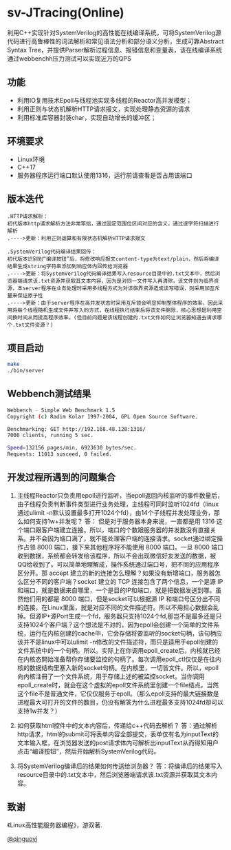 # sv-JTracing(Online)
利用C++实现针对SystemVerilog的高性能在线编译系统，可将SystemVerilog源代码进行高鲁棒性的词法解析和常见语法分析和部分语义分析，生成可靠Abstract Syntax Tree，并提供Parser解析过程信息、报错信息和变量表，该在线编译系统通过webbenchh压力测试可以实现近万的QPS

## 功能
* 利用IO复用技术Epoll与线程池实现多线程的Reactor高并发模型；
* 利用正则与状态机解析HTTP请求报文，实现处理静态资源的请求
* 利用标准库容器封装char，实现自动增长的缓冲区；

## 环境要求
* Linux环境
* C++17
* 服务器程序运行端口默认使用1316，运行前请查看是否占用该端口

## 版本迭代
```
.HTTP请求解析：
初代版本http请求解析方法非常笨拙，通过固定范围位区间对应的含义，通过逐字符扫描进行解析
.---->更新：利用正则运算和有限状态机解析HTTP请求报文

.SystemVerilog代码编译结果回传：
初代版本识别到“编译按钮”后，将修改响应报文content-type为text/plain，然后将编译结果生成string字符串添加到响应体内回传给浏览器
.---->更新：将SystemVerilog代码编译结果写入resource目录中的.txt文本中，然后浏览器端请求该.txt资源并获取其文本内容，因为是对同一文件写入再清除，该文件则为临界资源，本server程序在业务处理时采用多线程方式为对该临界资源造成读写错误，则采用加互斥量来保证原子性
.---->更新：由于server程序在高并发状态时采用互斥锁会明显抑制整体程序的效率，因此采用将每个线程随机生成文件并写入的方式，在线程执行结束后将该文件删除，核心思想是利用空间换时间从而提高程序效率。(但目前问题是该线程创建的.txt文件如何让浏览器知道去请求哪个.txt文件资源？)
```


## 项目启动
```bash
make
./bin/server
```

## Webbench测试结果
```bash
Webbench - Simple Web Benchmark 1.5
Copyright (c) Radim Kolar 1997-2004, GPL Open Source Software.

Benchmarking: GET http://192.168.48.128:1316/
7000 clients, running 5 sec.

Speed=132156 pages/min, 6923630 bytes/sec.
Requests: 11013 susceed, 0 failed.
```

## 开发过程所遇到的问题集合
1. 主线程Reactor只负责用epoll进行监听，当epoll返回内核监听的事件数量后，由子线程负责判断事件类型进行业务处理，主线程可同时监听1024fd（linux通过ulimit -n默认设置最多打开1024个fd），由14个子线程并发处理业务，那么如何支持1w+并发呢？
答： 但是对于服务器本身来说，一直都是用 1316 这个端口跟客户端建立连接。所以，端口的个数跟服务器的并发数没有直接关系。并不会因为端口满了，就不能处理客户端的连接请求。socket通过绑定操作占领 8000 端口，接下来其他程序将不能使用 8000 端口。一旦 8000 端口收到数据，系统都会转发给该程序，所以不会出现微信好友发送的数据，被QQ给收到了。可以简单地理解成，操作系统通过端口号，把不同的应用程序区分开。那 accept 建立的新的连接怎么理解？如果没有新增端口，服务器怎么区分不同的客户端？socket 建立的 TCP 连接包含了两个信息，一个是源 IP 和端口，就是数据来自哪里，一个是目的IP和端口，就是把数据发送到哪。虽然他们用的都是 8000 端口，但是socket可以根据源 IP 和端口号区分出不同的连接，在Linux里面，就是对应不同的文件描述符。所以不用担心数据会乱掉。但源IP+源Port生成一个fd，服务器只支持1024个fd,那岂不是最多还是只支持1024个客户端？这个想法是不对的，因为epoll会创建一个简单的文件系统，运行在内核创建的cache中，它会存储将要监听的socket句柄，该句柄应该并不是linux中可以ulimit -n修改的文件描述符，而只是适用于epoll创建的文件系统中的一个句柄。所以。实际上在你调用epoll_create后，内核就已经在内核态開始准备帮你存储要监控的句柄了。每次调用epoll_ctl仅仅是在往内核的数据结构里塞入新的socket句柄。在内核里，一切皆文件。所以，epoll向内核注冊了一个文件系统，用于存储上述的被监控socket。当你调用epoll_create时，就会在这个虚拟的epoll文件系统里创建一个file结点。当然这个file不是普通文件，它仅仅服务于epoll。（那么epoll支持的最大链接数是进程最大可打开的文件的数目，仍没有解答为什么进程最多支持1024fd却可以支持1w并发？）

2. 如何获取html控件中的文本内容后，传递给c++代码去解析？
答：通过解析http请求，html的submit可将表单内容全部提交，表单仅有名为inputText的文本输入框，在浏览器发送的post请求体内可解析出inputText从而得知用户点击“编译按钮”，然后开始解析SystemVerilog代码。

3. 将SystemVerilog编译后的结果如何传送给浏览器？
答：将编译后的结果写入resource目录中的.txt文本中，然后浏览器端请求该.txt资源并获取其文本内容。


## 致谢
《Linux高性能服务器编程》，游双著.

[@qinguoyi](https://github.com/qinguoyi/TinyWebServer)
